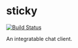 # sticky
[![Build Status](https://travis-ci.org/jasce/sticky.svg?branch=jas_travis-ci)](https://travis-ci.org/jasce/sticky)

An integratable chat client.
